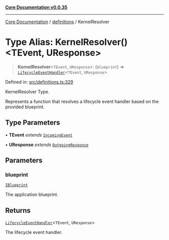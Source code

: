 [**Core Documentation v0.0.35**](../../README.md)

***

[Core Documentation](../../modules.md) / [definitions](../README.md) / KernelResolver

# Type Alias: KernelResolver()\<TEvent, UResponse\>

> **KernelResolver**\<`TEvent`, `UResponse`\>: (`blueprint`) => [`LifecycleEventHandler`](../interfaces/LifecycleEventHandler.md)\<`TEvent`, `UResponse`\>

Defined in: [src/definitions.ts:329](https://github.com/stonemjs/core/blob/c9d95b58ccfb8efcaba0bed7bbf19084836cc28d/src/definitions.ts#L329)

KernelResolver Type.

Represents a function that resolves a lifecycle event handler based on the provided blueprint.

## Type Parameters

• **TEvent** *extends* [`IncomingEvent`](../../events/IncomingEvent/classes/IncomingEvent.md)

• **UResponse** *extends* [`OutgoingResponse`](../../events/OutgoingResponse/classes/OutgoingResponse.md)

## Parameters

### blueprint

[`IBlueprint`](IBlueprint.md)

The application blueprint.

## Returns

[`LifecycleEventHandler`](../interfaces/LifecycleEventHandler.md)\<`TEvent`, `UResponse`\>

The lifecycle event handler.
